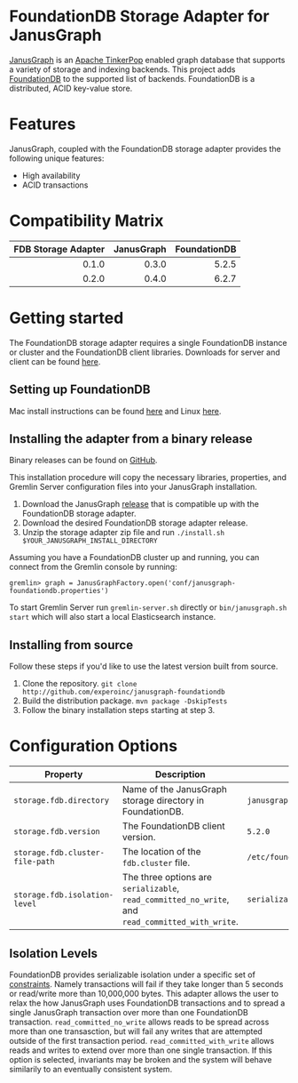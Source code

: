 # FoundationDB Storage Adapter for JanusGraph

[JanusGraph](http://janusgraph.org) is an [Apache TinkerPop](http://tinkerpop.apache.org) enabled graph database that supports a variety of storage and indexing backends. This project adds [FoundationDB](http://foundationdb.org) to the supported list of backends. FoundationDB is a distributed, ACID key-value store.

# Features

JanusGraph, coupled with the FoundationDB storage adapter provides the following unique features:

* High availability
* ACID transactions

# Compatibility Matrix

|FDB Storage Adapter|JanusGraph|FoundationDB|
|-:|-:|-:|
|0.1.0|0.3.0|5.2.5|
|0.2.0|0.4.0|6.2.7|


# Getting started

The FoundationDB storage adapter requires a single FoundationDB instance or cluster and the FoundationDB client libraries. Downloads for server and client can be found [here](https://apple.github.io/foundationdb/downloads.html).

## Setting up FoundationDB

Mac install instructions can be found [here](https://apple.github.io/foundationdb/getting-started-mac.html) and Linux [here](https://apple.github.io/foundationdb/getting-started-linux.html).

## Installing the adapter from a binary release
Binary releases can be found on [GitHub](http://github.com/experoinc/janusgraph-foundationdb/releases).

This installation procedure will copy the necessary libraries, properties, and Gremlin Server configuration files into your JanusGraph installation.

1. Download the JanusGraph [release](https://github.com/JanusGraph/janusgraph/releases) that is compatible up with the FoundationDB storage adapter.
2. Download the desired FoundationDB storage adapter release.
3. Unzip the storage adapter zip file and run `./install.sh $YOUR_JANUSGRAPH_INSTALL_DIRECTORY`

Assuming you have a FoundationDB cluster up and running, you can connect from the Gremlin console by running:

`gremlin> graph = JanusGraphFactory.open('conf/janusgraph-foundationdb.properties')`

To start Gremlin Server run `gremlin-server.sh` directly or `bin/janusgraph.sh start` which will also start a local Elasticsearch instance.

## Installing from source

Follow these steps if you'd like to use the latest version built from source.
1. Clone the repository.
    `git clone http://github.com/experoinc/janusgraph-foundationdb`
2. Build the distribution package.
    `mvn package -DskipTests`
3. Follow the binary installation steps starting at step 3.

# Configuration Options

|Property|Description|Default|
|-|-|-|
|`storage.fdb.directory`|Name of the JanusGraph storage directory in FoundationDB.|`janusgraph`|
|`storage.fdb.version`|The FoundationDB client version.|`5.2.0`|
|`storage.fdb.cluster-file-path`|The location of the `fdb.cluster` file.|`/etc/foundationdb/fdb.cluster`|
|`storage.fdb.isolation-level`|The three options are `serializable`, `read_committed_no_write`, and `read_committed_with_write`.|`serializable`|

## Isolation Levels
FoundationDB provides serializable isolation under a specific set of [constraints](https://apple.github.io/foundationdb/known-limitations.html#current-limitations). Namely transactions will fail if they take longer than 5 seconds or read/write more than 10,000,000 bytes. This adapter allows the user to relax the how JanusGraph uses FoundationDB transactions and to spread a single JanusGraph transaction over more than one FoundationDB transaction. `read_committed_no_write` allows reads to be spread across more than one transasction, but will fail any writes that are attempted outside of the first transaction period. `read_committed_with_write` allows reads and writes to extend over more than one single transaction. If this option is selected, invariants may be broken and the system will behave similarily to an eventually consistent system.